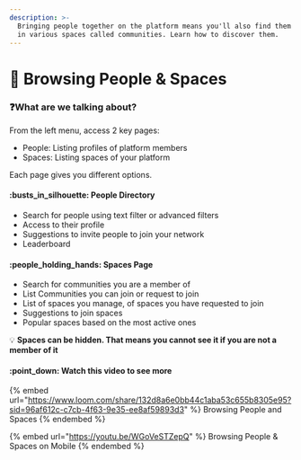 ```yaml
---
description: >-
  Bringing people together on the platform means you'll also find them grouped
  in various spaces called communities. Learn how to discover them.
---
```


# 👤 Browsing People & Spaces

### :question:What are we talking about?

From the left menu, access 2 key pages:

* People: Listing profiles of platform members
* Spaces: Listing spaces of your platform

Each page gives you different options.

#### :busts\_in\_silhouette: People Directory

* Search for people using text filter or advanced filters
* Access to their profile
* Suggestions to invite people to join your network
* Leaderboard

#### :people\_holding\_hands: Spaces Page

* Search for communities you are a member of
* List Communities you can join or request to join
* List of spaces you manage, of spaces you have requested to join
* Suggestions to join spaces
* Popular spaces based on the most active ones

:bulb: **Spaces can be hidden. That means you cannot see it if you are not a member of it**

#### :point\_down: Watch this video to see more

{% embed url="https://www.loom.com/share/132d8a6e0bb44c1aba53c655b8305e95?sid=96af612c-c7cb-4f63-9e35-ee8af59893d3" %}
Browsing People and Spaces&#x20;
{% endembed %}

{% embed url="https://youtu.be/WGoVeSTZepQ" %}
Browsing People & Spaces on Mobile
{% endembed %}
